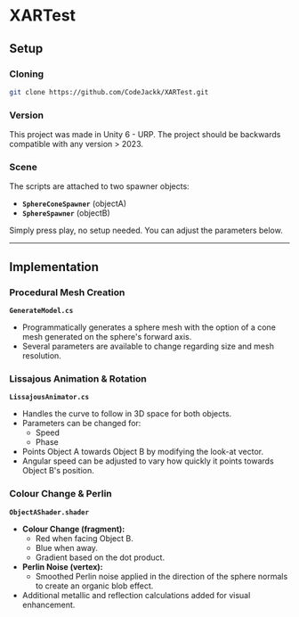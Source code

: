 # XARTest

## Setup

### Cloning
```bash
git clone https://github.com/CodeJackk/XARTest.git
```

### Version
This project was made in Unity 6 - URP. The project should be backwards compatible with any version > 2023.

### Scene
The scripts are attached to two spawner objects:
- **`SphereConeSpawner`** (objectA)
- **`SphereSpawner`** (objectB)

Simply press play, no setup needed. You can adjust the parameters below.

---

## Implementation

### Procedural Mesh Creation

**`GenerateModel.cs`**
- Programmatically generates a sphere mesh with the option of a cone mesh generated on the sphere's forward axis.
- Several parameters are available to change regarding size and mesh resolution.

### Lissajous Animation & Rotation

**`LissajousAnimator.cs`**
- Handles the curve to follow in 3D space for both objects.
- Parameters can be changed for:
  - Speed
  - Phase
- Points Object A towards Object B by modifying the look-at vector.
- Angular speed can be adjusted to vary how quickly it points towards Object B's position.

### Colour Change & Perlin

**`ObjectAShader.shader`**
- **Colour Change (fragment):**
  - Red when facing Object B.
  - Blue when away.
  - Gradient based on the dot product.
- **Perlin Noise (vertex):**
  - Smoothed Perlin noise applied in the direction of the sphere normals to create an organic blob effect.
- Additional metallic and reflection calculations added for visual enhancement.